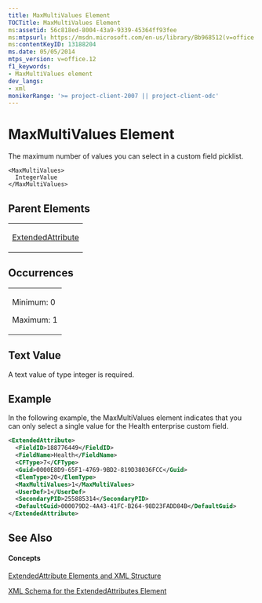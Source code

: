 ```yaml
---
title: MaxMultiValues Element
TOCTitle: MaxMultiValues Element
ms:assetid: 56c818ed-8004-43a9-9339-45364ff93fee
ms:mtpsurl: https://msdn.microsoft.com/en-us/library/Bb968512(v=office.12)
ms:contentKeyID: 13188204
ms.date: 05/05/2014
mtps_version: v=office.12
f1_keywords:
- MaxMultiValues element
dev_langs:
- xml
monikerRange: '>= project-client-2007 || project-client-odc'
---
```


# MaxMultiValues Element




The maximum number of values you can select in a custom field picklist.

    <MaxMultiValues>
      IntegerValue
    </MaxMultiValues>

## Parent Elements

<table>
<colgroup>
<col style="width: 100%" />
</colgroup>
<tbody>
<tr class="odd">
<td><p><a href="bb968669(v=office.12).md">ExtendedAttribute</a></p></td>
</tr>
</tbody>
</table>

## Occurrences

<table>
<colgroup>
<col style="width: 100%" />
</colgroup>
<tbody>
<tr class="odd">
<td><p>Minimum: 0</p>
<p>Maximum: 1</p></td>
</tr>
</tbody>
</table>

## Text Value

A text value of type integer is required.

## Example

In the following example, the MaxMultiValues element indicates that you can only select a single value for the Health enterprise custom field.

``` xml
<ExtendedAttribute>
  <FieldID>188776449</FieldID>
  <FieldName>Health</FieldName>
  <CFType>7</CFType>
  <Guid>0000E8D9-65F1-4769-9BD2-819D38036FCC</Guid>
  <ElemType>20</ElemType>
  <MaxMultiValues>1</MaxMultiValues>
  <UserDef>1</UserDef>
  <SecondaryPID>255885314</SecondaryPID>
  <DefaultGuid>000079D2-4A43-41FC-B264-98D23FADD84B</DefaultGuid>
</ExtendedAttribute>
```

## See Also

#### Concepts

[ExtendedAttribute Elements and XML Structure](bb968579\(v=office.12\).md)

[XML Schema for the ExtendedAttributes Element](bb968705\(v=office.12\).md)

